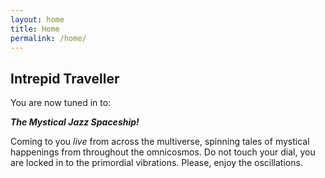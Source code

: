 ```yaml
---
layout: home
title: Home
permalink: /home/
--- 
```



## Intrepid Traveller
You are now tuned in to: 

***The Mystical Jazz Spaceship!***

Coming to you *live* from across the multiverse, spinning tales of mystical happenings from throughout the omnicosmos. Do not touch your dial, you are locked in to the primordial vibrations. Please, enjoy the oscillations.


